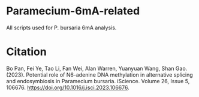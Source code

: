 # Paramecium-6mA-related
All scripts used for P. bursaria 6mA analysis.
# Citation
Bo Pan, Fei Ye, Tao Li, Fan Wei, Alan Warren, Yuanyuan Wang, Shan Gao. (2023). Potential role of N6-adenine DNA methylation in alternative splicing and endosymbiosis in Paramecium bursaria. iScience. Volume 26, Issue 5, 106676. https://doi.org/10.1016/j.isci.2023.106676.

